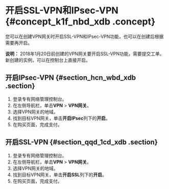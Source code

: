 # 开启SSL-VPN和IPsec-VPN {#concept_k1f_nbd_xdb .concept}

您可以在创建VPN网关时开启SSL-VPN和IPsec-VPN功能，也可以在创建后根据需要再开启。

**说明：** 2018年1月20日前创建的VPN网关要开启SSL-VPN功能，需要提交工单。新创建的实例，可以在控制台上直接开启。

## 开启IPsec-VPN {#section_hcn_wbd_xdb .section}

1.  登录专有网络管理控制台。
2.  在左侧导航栏，单击**VPN** \> **VPN网关**。
3.  选择VPN网关的地域。
4.  找到目标VPN网关，单击**开启IPsec**列下的**开启**。
5.  在购买页面，完成支付。

## 开启SSL-VPN {#section_qqd_1cd_xdb .section}

1.  登录专有网络管理控制台。
2.  在左侧导航栏，单击**VPN** \> **VPN网关**。
3.  选择VPN网关的地域。
4.  找到目标VPN网关，单击**开启SSL**列下的**开启**。
5.  在购买页面，完成支付。

